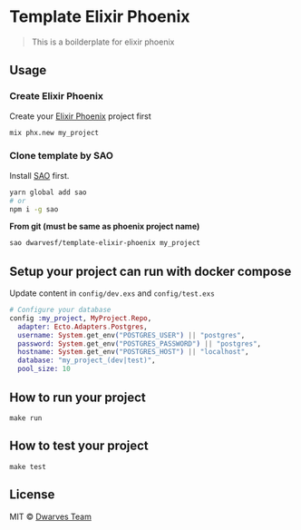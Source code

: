# Template Elixir Phoenix

> This is a boilderplate for elixir phoenix

## Usage
### Create Elixir Phoenix
Create your [Elixir Phoenix](https://hexdocs.pm/phoenix/up_and_running.html) project first

```bash
mix phx.new my_project
```


### Clone template by **SAO**
Install [SAO](https://github.com/egoist/sao) first.

```bash
yarn global add sao
# or
npm i -g sao
```

**From git (must be same as phoenix project name)**

```bash
sao dwarvesf/template-elixir-phoenix my_project
```

## Setup your project can run with docker compose
Update content in `config/dev.exs` and `config/test.exs`

```Elixir
# Configure your database
config :my_project, MyProject.Repo,
  adapter: Ecto.Adapters.Postgres,
  username: System.get_env("POSTGRES_USER") || "postgres",
  password: System.get_env("POSTGRES_PASSWORD") || "postgres",
  hostname: System.get_env("POSTGRES_HOST") || "localhost",
  database: "my_project_(dev|test)",
  pool_size: 10
```

## How to run your project
```
make run
```

## How to test your project
```
make test
```

## License

MIT &copy; [Dwarves Team](github.com/dwarvesf)

